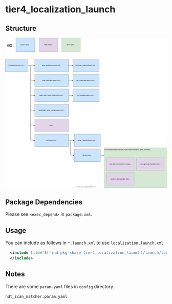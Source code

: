 # tier4_localization_launch

## Structure

![tier4_localization_launch](./localization_launch.drawio.svg)

## Package Dependencies

Please see `<exec_depend>` in `package.xml`.

## Usage

You can include as follows in `*.launch.xml` to use `localization.launch.xml`.

```xml
  <include file="$(find-pkg-share tier4_localization_launch)/launch/localization.launch.xml">
  </include>
```

## Notes

There are some `param.yaml` files in `config` directory.

```bash
ndt_scan_matcher.param.yaml
```
